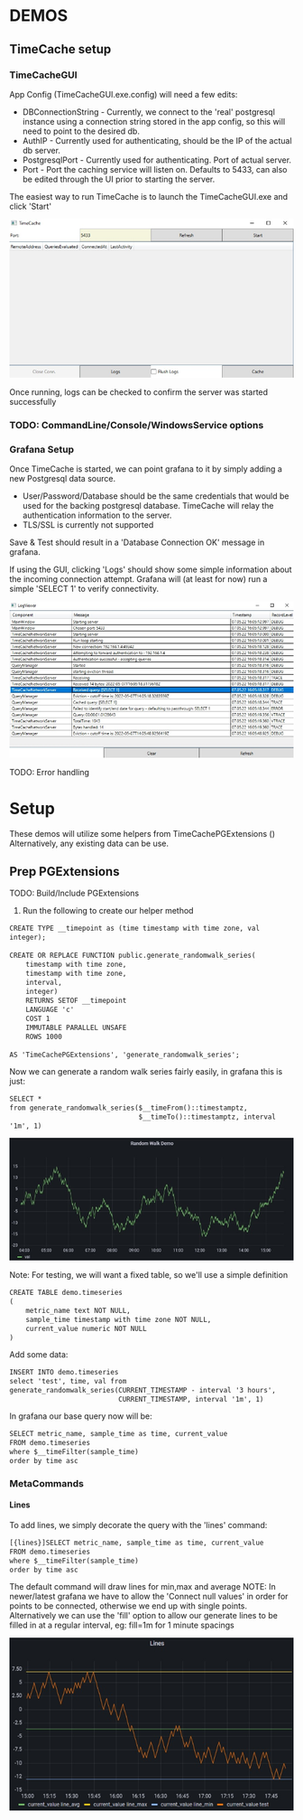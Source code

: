 # DEMOS

## TimeCache setup

### TimeCacheGUI

App Config (TimeCacheGUI.exe.config) will need a few edits:
* DBConnectionString - Currently, we connect to the 'real' postgresql instance using a connection string stored in the app config, so this will need to
point to the desired db.
* AuthIP - Currently used for authenticating, should be the IP of the actual db server.
* PostgresqlPort - Currently used for authenticating. Port of actual server.
* Port - Port the caching service will listen on. Defaults to 5433, can also be edited through the UI prior to starting the server.

The easiest way to run TimeCache is to launch the TimeCacheGUI.exe and click 'Start'

![UI](images/TimeCacheGUI_Home.jpg)

Once running, logs can be checked to confirm the server was started successfully

### TODO: CommandLine/Console/WindowsService options

### Grafana Setup

Once TimeCache is started, we can point grafana to it by simply adding a new Postgresql data source.

* User/Password/Database should be the same credentials that would be used for the backing postgresql database. TimeCache will relay
the authentication information to the server.
* TLS/SSL is currently not supported

Save & Test should result in a 'Database Connection OK' message in grafana.

If using the GUI, clicking 'Logs' should show some simple information about the incoming connection attempt.
Grafana will (at least for now) run a simple 'SELECT 1' to verify connectivity.

![UI](images/TimeCacheGUI_ConnectDataSource.jpg)


TODO: Error handling

# Setup
These demos will utilize some helpers from TimeCachePGExtensions ()
Alternatively, any existing data can be use.

## Prep PGExtensions

TODO: Build/Include PGExtensions

1) Run the following to create our helper method
```
CREATE TYPE __timepoint as (time timestamp with time zone, val integer);

CREATE OR REPLACE FUNCTION public.generate_randomwalk_series(
	timestamp with time zone,
	timestamp with time zone,
	interval,
	integer)
    RETURNS SETOF __timepoint 
    LANGUAGE 'c'
    COST 1
    IMMUTABLE PARALLEL UNSAFE
    ROWS 1000

AS 'TimeCachePGExtensions', 'generate_randomwalk_series';

```
Now we can generate a random walk series fairly easily, in grafana this is just:
```
SELECT * 
from generate_randomwalk_series($__timeFrom()::timestamptz, 
                                $__timeTo()::timestamptz, interval '1m', 1)
```
![RWALK](images/RandomWalk.jpg)

Note: For testing, we will want a fixed table, so we'll use a simple definition
```
CREATE TABLE demo.timeseries
(
    metric_name text NOT NULL,
    sample_time timestamp with time zone NOT NULL,
    current_value numeric NOT NULL
)
```
Add some data: 
```
INSERT INTO demo.timeseries
select 'test', time, val from
generate_randomwalk_series(CURRENT_TIMESTAMP - interval '3 hours', 
                           CURRENT_TIMESTAMP, interval '1m', 1)
```

In grafana our base query now will be:

```
SELECT metric_name, sample_time as time, current_value
FROM demo.timeseries
where $__timeFilter(sample_time)
order by time asc 
```

### MetaCommands
#### Lines
To add lines, we simply decorate the query with the 'lines' command:
```
[{lines}]SELECT metric_name, sample_time as time, current_value
FROM demo.timeseries
where $__timeFilter(sample_time)
order by time asc 
```
The default command will draw lines for min,max and average
NOTE: In newer/latest grafana we have to allow the 'Connect null values' in order for points to be connected, otherwise we end up with single points.
Alternatively we can use the 'fill' option to allow our generate lines to be filled in at a regular interval, eg: fill=1m for 1 minute spacings


![UI](images/Meta_Lines.jpg)
